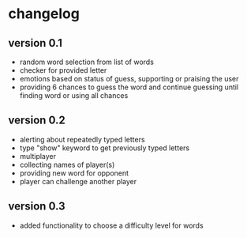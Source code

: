 # changelog

## version 0.1

- random word selection from list of words
- checker for provided letter
- emotions based on status of guess, supporting or praising the user
- providing 6 chances to guess the word and continue guessing until finding word
  or using all chances

## version 0.2

- alerting about repeatedly typed letters
- type "show" keyword to get previously typed letters
- multiplayer
- collecting names of player(s)
- providing new word for opponent
- player can challenge another player

## version 0.3

- added functionality to choose a difficulty level for words
